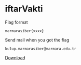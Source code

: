 # iftarVakti

Flag format 
```
marmarasiber{xxxx}
```

Send mail when you got the flag
```
kulup.marmarasiber@marmara.edu.tr
```

[Download](./iftarvakti.pcap)